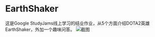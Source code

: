 # EarthShaker
这是Google StudyJams线上学习的结业作业，从5个方面介绍DOTA2英雄EarthShaker，外加一个趣味问答。
![截图](http://dwz.cn/3igzyQ)
